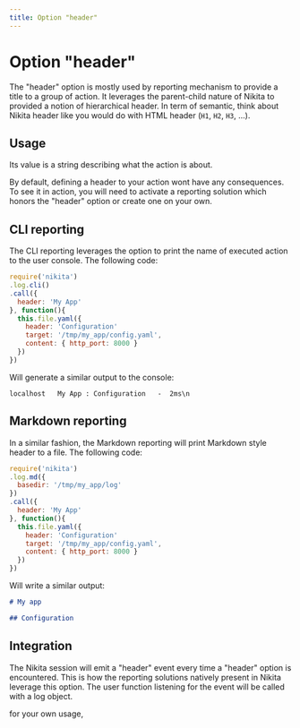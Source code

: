 ```yaml
---
title: Option "header"
---
```


# Option "header"

The "header" option is mostly used by reporting mechanism to provide a title to a group of action. It leverages the parent-child nature of Nikita to provided a notion of hierarchical header. In term of semantic, think about Nikita header like you would do with HTML header (`H1`, `H2`, `H3`, ...).

## Usage

Its value is a string describing what the action is about.

By default, defining a header to your action wont have any consequences. To see it in action, you will need to activate a reporting solution which honors the "header" option or create one on your own.

## CLI reporting

The CLI reporting leverages the option to print the name of executed action to the user console. The following code:

```js
require('nikita')
.log.cli()
.call({
  header: 'My App'
}, function(){
  this.file.yaml({
    header: 'Configuration'
    target: '/tmp/my_app/config.yaml',
    content: { http_port: 8000 }
  })
})
```

Will generate a similar output to the console:

```
localhost   My App : Configuration   -  2ms\n
```

## Markdown reporting

In a similar fashion, the Markdown reporting will print Markdown style header to a file. The following code:

```js
require('nikita')
.log.md({
  basedir: '/tmp/my_app/log'
})
.call({
  header: 'My App'
}, function(){
  this.file.yaml({
    header: 'Configuration'
    target: '/tmp/my_app/config.yaml',
    content: { http_port: 8000 }
  })
})
```

Will write a similar output:

```md
# My app

## Configuration
```

## Integration

The Nikita session will emit a "header" event every time a "header" option is encountered. This is how the reporting solutions natively present in Nikita leverage this option. The user function listening for the event will be called with a log object.

 for your own usage,
